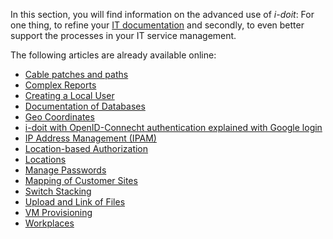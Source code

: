 In this section, you will find information on the advanced use of _i-doit_: For one thing, to refine your [IT documentation](/display/en/Glossary#Glossary-IT-Documentation) and secondly, to even better support the processes in your IT service management.

The following articles are already available online:

*   [Cable patches and paths](/display/en/Cable+patches+and+paths)
*   [Complex Reports](/display/en/Complex+Reports)
*   [Creating a Local User](/display/en/Creating+a+Local+User)
*   [Documentation of Databases](/display/en/Documentation+of+Databases)
*   [Geo Coordinates](/display/en/Geo+Coordinates)
*   [i-doit with OpenID-Connecht authentication explained with Google login](/display/en/i-doit+with+OpenID-Connecht+authentication+explained+with+Google+login)
*   [IP Address Management (IPAM)](/pages/viewpage.action?pageId=66355803)
*   [Location-based Authorization](/display/en/Location-based+Authorization)
*   [Locations](/display/en/Locations)
*   [Manage Passwords](/display/en/Manage+Passwords)
*   [Mapping of Customer Sites](/display/en/Mapping+of+Customer+Sites)
*   [Switch Stacking](/display/en/Switch+Stacking)
*   [Upload and Link of Files](/display/en/Upload+and+Link+of+Files)
*   [VM Provisioning](/display/en/VM+Provisioning)
*   [Workplaces](/display/en/Workplaces)